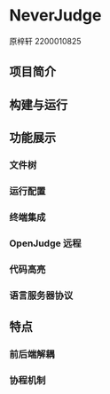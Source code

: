 # NeverJudge

原梓轩 2200010825

## 项目简介

## 构建与运行

## 功能展示

### 文件树

### 运行配置

### 终端集成

### OpenJudge 远程

### 代码高亮

### 语言服务器协议

## 特点

### 前后端解耦

### 协程机制
